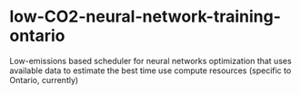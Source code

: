 # low-CO2-neural-network-training-ontario
Low-emissions based scheduler for neural networks optimization that uses available data to estimate the best time use compute resources (specific to Ontario, currently) 
